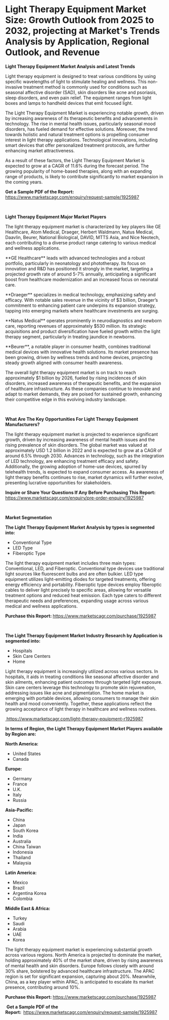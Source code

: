 <p><h1>Light Therapy Equipment Market Size: Growth Outlook from 2025 to 2032, projecting at Market's Trends Analysis by Application, Regional Outlook, and Revenue</h1></p><p><strong>Light Therapy Equipment Market Analysis and Latest Trends</strong></p>
<p><p>Light therapy equipment is designed to treat various conditions by using specific wavelengths of light to stimulate healing and wellness. This non-invasive treatment method is commonly used for conditions such as seasonal affective disorder (SAD), skin disorders like acne and psoriasis, sleep disorders, and even pain relief. The equipment ranges from light boxes and lamps to handheld devices that emit focused light.</p><p>The Light Therapy Equipment Market is experiencing notable growth, driven by increasing awareness of its therapeutic benefits and advancements in technology. The rise in mental health issues, particularly seasonal mood disorders, has fueled demand for effective solutions. Moreover, the trend towards holistic and natural treatment options is propelling consumer interest in light therapy applications. Technological innovations, including smart devices that offer personalized treatment protocols, are further enhancing market attractiveness.</p><p>As a result of these factors, the Light Therapy Equipment Market is expected to grow at a CAGR of 11.6% during the forecast period. The growing popularity of home-based therapies, along with an expanding range of products, is likely to contribute significantly to market expansion in the coming years.</p></p>
<p><strong>Get a Sample PDF of the Report:&nbsp;</strong> <a href="https://www.marketscagr.com/enquiry/request-sample/1925987?utm_campaign=3118&utm_medium=2&utm_source=Github&utm_content=ia&utm_term=13042025&utm_id=light-therapy-equipment">https://www.marketscagr.com/enquiry/request-sample/1925987</a></p>
<p>&nbsp;</p>
<p><strong>Light Therapy Equipment Major Market Players</strong></p>
<p><p>The light therapy equipment market is characterized by key players like GE Healthcare, Atom Medical, Draeger, Herbert Waldmann, Natus Medical, Daavlin, Beurer, National Biological, DAVID, MTTS Asia, and Nice Neotech, each contributing to a diverse product range catering to various medical and wellness applications.</p><p>**GE Healthcare** leads with advanced technologies and a robust portfolio, particularly in neonatology and phototherapy. Its focus on innovation and R&D has positioned it strongly in the market, targeting a projected growth rate of around 5-7% annually, anticipating a significant boost from healthcare modernization and an increased focus on neonatal care.</p><p>**Draeger** specializes in medical technology, emphasizing safety and efficacy. With notable sales revenue in the vicinity of $3 billion, Draeger’s commitment to enhancing patient care underpins its expansion strategy, tapping into emerging markets where healthcare investments are surging.</p><p>**Natus Medical** operates prominently in neurodiagnostics and newborn care, reporting revenues of approximately $530 million. Its strategic acquisitions and product diversification have fueled growth within the light therapy segment, particularly in treating jaundice in newborns.</p><p>**Beurer**, a notable player in consumer health, combines traditional medical devices with innovative health solutions. Its market presence has been growing, driven by wellness trends and home devices, projecting steady growth aligned with consumer health awareness.</p><p>The overall light therapy equipment market is on track to reach approximately $1 billion by 2026, fueled by rising incidences of skin disorders, increased awareness of therapeutic benefits, and the expansion of healthcare infrastructure. As these companies continue to innovate and adapt to market demands, they are poised for sustained growth, enhancing their competitive edge in this evolving industry landscape.</p></p>
<p>&nbsp;</p>
<p><strong>What Are The Key Opportunities For Light Therapy Equipment Manufacturers?</strong></p>
<p><p>The light therapy equipment market is projected to experience significant growth, driven by increasing awareness of mental health issues and the rising prevalence of skin disorders. The global market was valued at approximately USD 1.2 billion in 2022 and is expected to grow at a CAGR of around 6.5% through 2030. Advances in technology, such as the integration of LED technology, are enhancing treatment efficacy and safety. Additionally, the growing adoption of home-use devices, spurred by telehealth trends, is expected to expand consumer access. As awareness of light therapy benefits continues to rise, market dynamics will further evolve, presenting lucrative opportunities for stakeholders.</p></p>
<p><strong>Inquire or Share Your Questions If Any Before Purchasing This Report:</strong> <a href="https://www.marketscagr.com/enquiry/pre-order-enquiry/1925987?utm_campaign=3118&utm_medium=2&utm_source=Github&utm_content=ia&utm_term=13042025&utm_id=light-therapy-equipment">https://www.marketscagr.com/enquiry/pre-order-enquiry/1925987</a></p>
<p>&nbsp;</p>
<p><strong>Market Segmentation</strong></p>
<p><strong>The Light Therapy Equipment Market Analysis by types is segmented into:</strong></p>
<p><ul><li>Conventional Type</li><li>LED Type</li><li>Fiberoptic Type</li></ul></p>
<p><p>The light therapy equipment market includes three main types: Conventional, LED, and Fiberoptic. Conventional type devices use traditional light sources like fluorescent bulbs and are often bulkier. LED type equipment utilizes light-emitting diodes for targeted treatments, offering energy efficiency and portability. Fiberoptic type devices employ fiberoptic cables to deliver light precisely to specific areas, allowing for versatile treatment options and reduced heat emission. Each type caters to different therapeutic needs and preferences, expanding usage across various medical and wellness applications.</p></p>
<p><strong>Purchase this Report:&nbsp;</strong><a href="https://www.marketscagr.com/purchase/1925987?utm_campaign=3118&utm_medium=2&utm_source=Github&utm_content=ia&utm_term=13042025&utm_id=light-therapy-equipment">https://www.marketscagr.com/purchase/1925987</a></p>
<p>&nbsp;</p>
<p><strong>The Light Therapy Equipment Market Industry Research by Application is segmented into:</strong></p>
<p><ul><li>Hospitals</li><li>Skin Care Centers</li><li>Home</li></ul></p>
<p><p>Light therapy equipment is increasingly utilized across various sectors. In hospitals, it aids in treating conditions like seasonal affective disorder and skin ailments, enhancing patient outcomes through targeted light exposure. Skin care centers leverage this technology to promote skin rejuvenation, addressing issues like acne and pigmentation. The home market is emerging with portable devices, allowing consumers to manage their skin health and mood conveniently. Together, these applications reflect the growing acceptance of light therapy in healthcare and wellness routines.</p></p>
<p><a href="https://www.marketscagr.com/light-therapy-equipment-r1925987?utm_campaign=3118&utm_medium=2&utm_source=Github&utm_content=ia&utm_term=13042025&utm_id=light-therapy-equipment">&nbsp;https://www.marketscagr.com/light-therapy-equipment-r1925987</a></p>
<p><strong>In terms of Region, the Light Therapy Equipment Market Players available by Region are:</strong></p>
<p>
    <p> <strong> North America: </strong>
        <ul>
            <li>United States</li>
            <li>Canada</li>
        </ul>
        </p> 
    <p> <strong> Europe: </strong>
        <ul>
            <li>Germany</li>
            <li>France</li>
            <li>U.K.</li>
            <li>Italy</li>
            <li>Russia</li>
        </ul>
        </p> 
    <p> <strong> Asia-Pacific: </strong>
        <ul>
            <li>China</li>
            <li>Japan</li>
            <li>South Korea</li>
            <li>India</li>
            <li>Australia</li>
            <li>China Taiwan</li>
            <li>Indonesia</li>
            <li>Thailand</li>
            <li>Malaysia</li>
        </ul>
        </p> 
    <p> <strong> Latin America: </strong>
        <ul>
            <li>Mexico</li>
            <li>Brazil</li>
            <li>Argentina Korea</li>
            <li>Colombia</li>
        </ul>
        </p> 
    <p> <strong> Middle East & Africa: </strong>
        <ul>
            <li>Turkey</li>
            <li>Saudi</li>
            <li>Arabia</li>
            <li>UAE</li>
            <li>Korea</li>
        </ul>
    </p>
    </p>
<p><p>The light therapy equipment market is experiencing substantial growth across various regions. North America is projected to dominate the market, holding approximately 40% of the market share, driven by rising awareness of mental health and skin disorders. Europe follows closely with around 30% share, bolstered by advanced healthcare infrastructure. The APAC region is set for significant expansion, capturing about 20%. Meanwhile, China, as a key player within APAC, is anticipated to escalate its market presence, contributing around 10%.</p></p>
<p><strong>Purchase this Report: </strong><a href="https://www.marketscagr.com/purchase/1925987?utm_campaign=3118&utm_medium=2&utm_source=Github&utm_content=ia&utm_term=13042025&utm_id=light-therapy-equipment">https://www.marketscagr.com/purchase/1925987</a></p>
<p>&nbsp;<strong>Get a Sample PDF of the Report:&nbsp;&nbsp;</strong><a href="https://www.marketscagr.com/enquiry/request-sample/1925987?utm_campaign=3118&utm_medium=2&utm_source=Github&utm_content=ia&utm_term=13042025&utm_id=light-therapy-equipment">https://www.marketscagr.com/enquiry/request-sample/1925987</a></p>
<p><strong></strong></p>
<p><p></p><p></p><p></p></p>